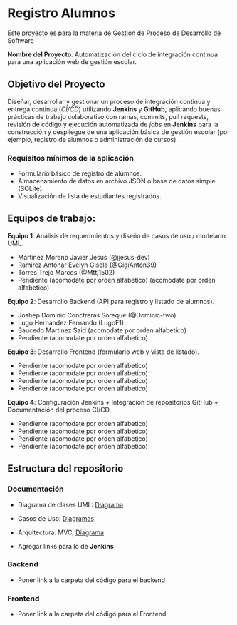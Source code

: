 # Registro Alumnos

Este proyecto es para la materia de Gestión de Proceso de Desarrollo de Software

**Nombre del Proyecto**: Automatización del ciclo de integración continua para una aplicación web de gestión escolar.


## Objetivo del Proyecto

Diseñar, desarrollar y gestionar un proceso de integración continua y entrega continua (*CI/CD*) utilizando **Jenkins** y **GitHub**, aplicando buenas prácticas de trabajo colaborativo con ramas, commits, pull requests, revisión de código y ejecución automatizada de *jobs* en **Jenkins** para la construcción y despliegue de una aplicación básica de gestión escolar (por ejemplo, registro de alumnos o administración de cursos).

### Requisitos mínimos de la aplicación

- Formulario básico de registro de alumnos.
- Almacenamiento de datos en archivo JSON o base de datos simple (SQLite).
- Visualización de lista de estudiantes registrados.

## Equipos de trabajo:

**Equipo 1**: Análisis de requerimientos y diseño de casos de uso / modelado UML.

- Martínez Moreno Javier Jesús (@jjesus-dev)
- Ramirez Antonar Evelyn Gisela (@GigiAnton39)
- Torres Trejo Marcos (@Mttj1502)
- Pendiente (acomodate por orden alfabetico) (acomodate por orden alfabetico)

**Equipo 2**: Desarrollo Backend (API para registro y listado de alumnos).

- Joshep Dominic Conctreras Soreque (@Dominic-two)
- Lugo Hernández Fernando (LugoF1)
- Saucedo Martinez Said (acomodate por orden alfabetico)
- Pendiente (acomodate por orden alfabetico)

**Equipo 3**: Desarrollo Frontend (formulario web y vista de listado).

- Pendiente (acomodate por orden alfabetico)
- Pendiente (acomodate por orden alfabetico)
- Pendiente (acomodate por orden alfabetico)
- Pendiente (acomodate por orden alfabetico)

**Equipo 4**: Configuración Jenkins + Integración de repositorios GitHub +
Documentación del proceso CI/CD.

- Pendiente (acomodate por orden alfabetico)
- Pendiente (acomodate por orden alfabetico)
- Pendiente (acomodate por orden alfabetico)
- Pendiente (acomodate por orden alfabetico)

## Estructura del repositorio

### Documentación
- Diagrama de clases UML: [Diagrama](docs/uml.png)
- Casos de Uso: [Diagramas](docs/casos-uso/diagramas)
- Arquitectura: MVC, [Diagrama](docs/DiagramaArquitectura.png)

- Agregar links para lo de **Jenkins**

### Backend

- Poner link a la carpeta del código para el backend

### Frontend

- Poner link a la carpeta del código para el Frontend

